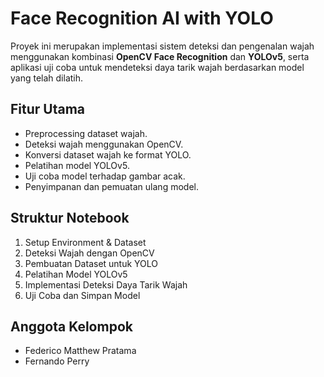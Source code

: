 # Face Recognition AI with YOLO

Proyek ini merupakan implementasi sistem deteksi dan pengenalan wajah menggunakan kombinasi **OpenCV Face Recognition** dan **YOLOv5**, serta aplikasi uji coba untuk mendeteksi daya tarik wajah berdasarkan model yang telah dilatih.

## Fitur Utama

- Preprocessing dataset wajah.
- Deteksi wajah menggunakan OpenCV.
- Konversi dataset wajah ke format YOLO.
- Pelatihan model YOLOv5.
- Uji coba model terhadap gambar acak.
- Penyimpanan dan pemuatan ulang model.

## Struktur Notebook

1. Setup Environment & Dataset
2. Deteksi Wajah dengan OpenCV
3. Pembuatan Dataset untuk YOLO
4. Pelatihan Model YOLOv5
5. Implementasi Deteksi Daya Tarik Wajah
6. Uji Coba dan Simpan Model

## Anggota Kelompok

- Federico Matthew Pratama
- Fernando Perry
